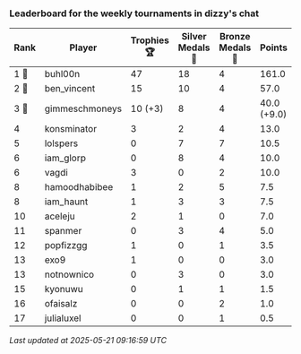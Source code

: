 ### Leaderboard for the weekly tournaments in dizzy's chat
| Rank | Player | Trophies 🏆 | Silver Medals 🥈 | Bronze Medals 🥉 | Points |
|------|--------|-------------|------------------|------------------|--------|
| 1 🥇 | buhl00n | 47 | 18 | 4 | 161.0 |
| 2 🥈 | ben_vincent | 15 | 10 | 4 | 57.0 |
| 3 🥉 | gimmeschmoneys | 10 (+3) | 8 | 4 | 40.0 (+9.0) |
| 4 | konsminator | 3 | 2 | 4 | 13.0 |
| 5 | lolspers | 0 | 7 | 7 | 10.5 |
| 6 | iam_glorp | 0 | 8 | 4 | 10.0 |
| 6 | vagdi | 3 | 0 | 2 | 10.0 |
| 8 | hamoodhabibee | 1 | 2 | 5 | 7.5 |
| 8 | iam_haunt | 1 | 3 | 3 | 7.5 |
| 10 | aceleju | 2 | 1 | 0 | 7.0 |
| 11 | spanmer | 0 | 3 | 4 | 5.0 |
| 12 | popfizzgg | 1 | 0 | 1 | 3.5 |
| 13 | exo9 | 1 | 0 | 0 | 3.0 |
| 13 | notnownico | 0 | 3 | 0 | 3.0 |
| 15 | kyonuwu | 0 | 1 | 1 | 1.5 |
| 16 | ofaisalz | 0 | 0 | 2 | 1.0 |
| 17 | julialuxel | 0 | 0 | 1 | 0.5 |

_Last updated at 2025-05-21 09:16:59 UTC_